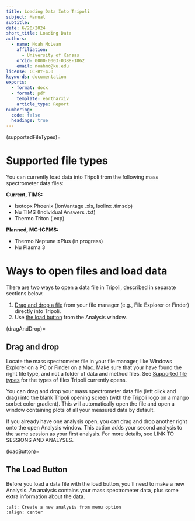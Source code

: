 ```yaml
---
title: Loading Data Into Tripoli
subject: Manual
subtitle: 
date: 6/20/2024
short_title: Loading Data
authors:
  - name: Noah McLean
    affiliation:
      - University of Kansas
    orcid: 0000-0003-0388-1862
    email: noahmc@ku.edu
license: CC-BY-4.0
keywords: documentation
exports:
  - format: docx
  - format: pdf
    template: eartharxiv
    article_type: Report
numbering:
  code: false
  headings: true
---
```


(supportedFileTypes)=
# Supported file types

You can currently load data into Tripoli from the following mass spectrometer data files:

**Current, TIMS:**
- Isotopx Phoenix (IonVantage .xls, Isolinx .timsdp)
- Nu TIMS (Individual Answers .txt)
- Thermo Triton (.exp)

**Planned, MC-ICPMS:**
- Thermo Neptune ±Plus (in progress)
- Nu Plasma 3

# Ways to open files and load data

There are two ways to open a data file in Tripoli, described in separate sections below.

1. [Drag and drop a file](#dragAndDrop) from your file manager (e.g., File Explorer or Finder) directly into Tripoli.
2. Use [the load button](#loadButton) from the Analysis window.


(dragAndDrop)=
## Drag and drop

Locate the mass spectrometer file in your file manager, like Windows Explorer on a PC or Finder on a Mac.  Make sure that your have found the right file type, and not a folder of data and method files.  See [Supported file types](#supported-file-types) for the types of files Tripoli currently opens.  

You can drag and drop your mass spectrometer data file (left click and drag) into the blank Tripoli opening screen (with the Tripoli logo on a mango sorbet color gradient).  This will automatically open the file and open a window containing plots of all your measured data by default.

If you already have one analysis open, you can drag and drop another right onto the open Analysis window.  This action adds your second analysis to the same session as your first analysis.  For more details, see LINK TO SESSIONS AND ANALYSES.

(loadButton)=
## The Load Button 

Before you load a data file with the load button, you'll need to make a new Analysis.  An analysis contains your mass spectrometer data, plus some extra information about the data.  

```{image} ../graphics/NewAnalysisMenuSelected.png
:alt: Create a new analysis from menu option
:align: center
```

